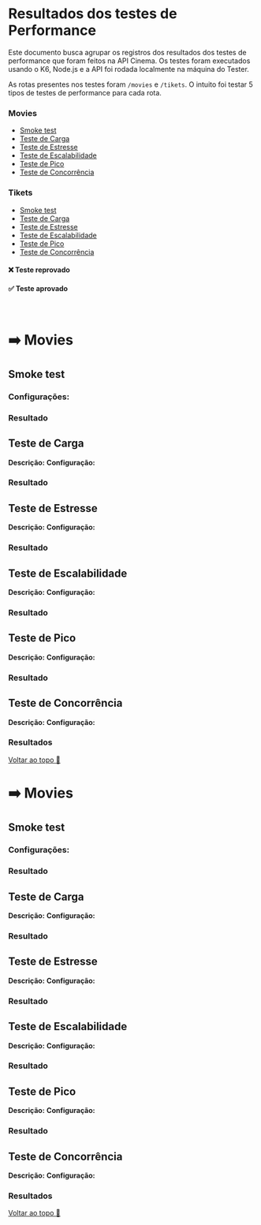 # Resultados dos testes de Performance

Este documento busca agrupar os registros dos resultados dos testes de performance que foram feitos na API Cinema.
Os testes foram executados usando o K6, Node.js e a API foi rodada localmente na máquina do Tester.

As rotas presentes nos testes foram `/movies` e `/tikets`. O intuito foi testar 5 tipos de testes de performance para cada rota.

<h3>Movies</h3>

- [Smoke test](#smoke-test)
- [Teste de Carga](#teste-de-carga)
- [Teste de Estresse](#teste-de-estresse)
- [Teste de Escalabilidade](#teste-de-escalabilidade)
- [Teste de Pico](#teste-de-pico)
- [Teste de Concorrência](#teste-de-concorrência)

<h3>Tikets</h3>

- [Smoke test](#smoke-test-1)
- [Teste de Carga](#teste-de-carga-1)
- [Teste de Estresse](#teste-de-estresse-1)
- [Teste de Escalabilidade](#teste-de-escalabilidade-1)
- [Teste de Pico](#teste-de-pico-1)
- [Teste de Concorrência](#teste-de-concorrência-1)

#### ❌ Teste reprovado
#### ✅ Teste aprovado

<br>

<h1> ➡️ Movies</h1>

## Smoke test

### Configurações:

### Resultado

## Teste de Carga

**Descrição:**
**Configuração:**

### Resultado

## Teste de Estresse

**Descrição:**
**Configuração:**

### Resultado

## Teste de Escalabilidade

**Descrição:**
**Configuração:**

### Resultado

## Teste de Pico

**Descrição:**
**Configuração:**

### Resultado

## Teste de Concorrência

**Descrição:** 
**Configuração:**

### Resultados

[Voltar ao topo 🔴 ](#resultados-dos-testes-de-performance)

<h1> ➡️ Movies</h1>

## Smoke test

### Configurações:

### Resultado

## Teste de Carga

**Descrição:**
**Configuração:**

### Resultado

## Teste de Estresse

**Descrição:**
**Configuração:**

### Resultado

## Teste de Escalabilidade

**Descrição:**
**Configuração:**

### Resultado

## Teste de Pico

**Descrição:**
**Configuração:**

### Resultado

## Teste de Concorrência

**Descrição:** 
**Configuração:**

### Resultados

[Voltar ao topo 🔴 ](#resultados-dos-testes-de-performance)